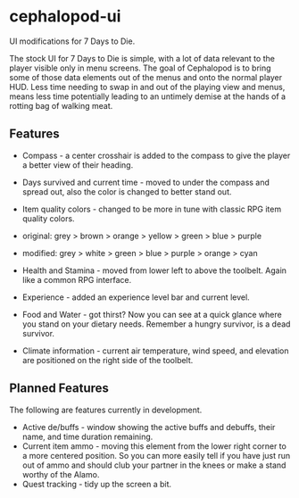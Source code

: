 # cephalopod-ui
UI modifications for 7 Days to Die.

The stock UI for 7 Days to Die is simple, with a lot of data relevant to the
player visible only in menu screens. The goal of Cephalopod is to bring some of
those data elements out of the menus and onto the normal player HUD. Less time
needing to swap in and out of the playing view and menus, means less time
potentially leading to an untimely demise at the hands of a rotting bag of
walking meat.

## Features
* Compass - a center crosshair is added to the compass to give the player a
better view of their heading.
* Days survived and current time - moved to under the compass and spread out,
also the color is changed to better stand out.

* Item quality colors - changed to be more in tune with classic RPG item quality
colors.
 * original: grey > brown > orange > yellow > green > blue  > purple
 * modified: grey > white > green > blue > purple > orange > cyan


* Health and Stamina - moved from lower left to above the toolbelt. Again like a
common RPG interface.
* Experience - added an experience level bar and current level.
* Food and Water - got thirst? Now you can see at a quick glance where you stand
on your dietary needs. Remember a hungry survivor, is a dead survivor.
* Climate information - current air temperature, wind speed, and elevation are
positioned on the right side of the toolbelt.

## Planned Features
The following are features currently in development.

* Active de/buffs - window showing the active buffs and debuffs, their name, and
time duration remaining.
* Current item ammo - moving this element from the lower right corner to a more
centered position. So you can more easily tell if you have just run out of ammo
and should club your partner in the knees or make a stand worthy of the Alamo.
* Quest tracking - tidy up the screen a bit.
